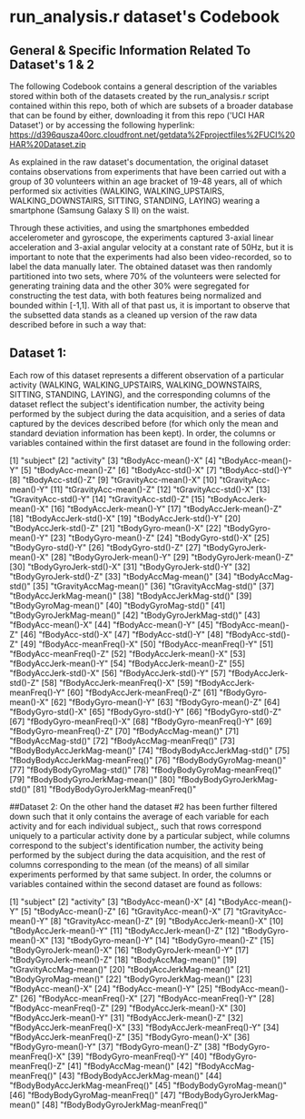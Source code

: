 run_analysis.r dataset's Codebook
================
## General & Specific Information Related To Dataset's 1 & 2
The following Codebook contains a general description of the variables stored within both of the datasets created by the run_analysis.r script contained within this repo, both of which are subsets of a broader database that can be found by either, downloading it from this repo ('UCI HAR Dataset') or by accessing the following hyperlink: 
https://d396qusza40orc.cloudfront.net/getdata%2Fprojectfiles%2FUCI%20HAR%20Dataset.zip

As explained in the raw dataset's documentation, the original dataset contains observations from experiments that have been carried out with a group of 30 volunteers within an age bracket of 19-48 years, all of which performed six activities (WALKING, WALKING_UPSTAIRS, WALKING_DOWNSTAIRS, SITTING, STANDING, LAYING) wearing a smartphone (Samsung Galaxy S II) on the waist.

Through these activities, and using the smartphones embedded accelerometer and gyroscope, the experiments captured 3-axial linear acceleration and 3-axial angular velocity at a constant rate of 50Hz, but it is important to note that the experiments had also been video-recorded, so to label the data manually later. The obtained dataset was then randomly partitioned into two sets, where 70% of the volunteers were selected for generating training data and the other 30% were segregated for constructing the test data, with both features being normalized and bounded within [-1,1].
With all of that past us, it is important to observe that the subsetted data stands as a cleaned up version of the raw data described before in such a way that:

## Dataset 1: 
Each row of this dataset represents a different observation of a particular activity (WALKING, WALKING_UPSTAIRS, WALKING_DOWNSTAIRS, SITTING, STANDING, LAYING), and the corresponding columns of the dataset reflect the subject's identification number, the activity being performed by the subject during the data acquisition, and a series of data captured by the devices described before (for which only the mean and standard deviation information has been kept). In order, the columns or variables contained within the first dataset are found in the following order: 

[1] "subject"
[2] "activity"
[3] "tBodyAcc-mean()-X"
[4] "tBodyAcc-mean()-Y"
[5] "tBodyAcc-mean()-Z"
[6] "tBodyAcc-std()-X"
[7] "tBodyAcc-std()-Y"
[8] "tBodyAcc-std()-Z"
[9] "tGravityAcc-mean()-X"
[10] "tGravityAcc-mean()-Y"
[11] "tGravityAcc-mean()-Z"
[12] "tGravityAcc-std()-X"
[13] "tGravityAcc-std()-Y"
[14] "tGravityAcc-std()-Z"
[15] "tBodyAccJerk-mean()-X"
[16] "tBodyAccJerk-mean()-Y"
[17] "tBodyAccJerk-mean()-Z"
[18] "tBodyAccJerk-std()-X"
[19] "tBodyAccJerk-std()-Y"
[20] "tBodyAccJerk-std()-Z"
[21] "tBodyGyro-mean()-X"
[22] "tBodyGyro-mean()-Y"
[23] "tBodyGyro-mean()-Z"
[24] "tBodyGyro-std()-X"
[25] "tBodyGyro-std()-Y"
[26] "tBodyGyro-std()-Z"
[27] "tBodyGyroJerk-mean()-X"
[28] "tBodyGyroJerk-mean()-Y"
[29] "tBodyGyroJerk-mean()-Z"
[30] "tBodyGyroJerk-std()-X"
[31] "tBodyGyroJerk-std()-Y"
[32] "tBodyGyroJerk-std()-Z"
[33] "tBodyAccMag-mean()"
[34] "tBodyAccMag-std()"
[35] "tGravityAccMag-mean()"
[36] "tGravityAccMag-std()"
[37] "tBodyAccJerkMag-mean()"
[38] "tBodyAccJerkMag-std()"
[39] "tBodyGyroMag-mean()"
[40] "tBodyGyroMag-std()"
[41] "tBodyGyroJerkMag-mean()"
[42] "tBodyGyroJerkMag-std()"
[43] "fBodyAcc-mean()-X"
[44] "fBodyAcc-mean()-Y"
[45] "fBodyAcc-mean()-Z"
[46] "fBodyAcc-std()-X"
[47] "fBodyAcc-std()-Y"
[48] "fBodyAcc-std()-Z"
[49] "fBodyAcc-meanFreq()-X"
[50] "fBodyAcc-meanFreq()-Y"
[51] "fBodyAcc-meanFreq()-Z"
[52] "fBodyAccJerk-mean()-X"
[53] "fBodyAccJerk-mean()-Y"
[54] "fBodyAccJerk-mean()-Z"
[55] "fBodyAccJerk-std()-X"
[56] "fBodyAccJerk-std()-Y"
[57] "fBodyAccJerk-std()-Z"
[58] "fBodyAccJerk-meanFreq()-X"
[59] "fBodyAccJerk-meanFreq()-Y"
[60] "fBodyAccJerk-meanFreq()-Z"
[61] "fBodyGyro-mean()-X"
[62] "fBodyGyro-mean()-Y"
[63] "fBodyGyro-mean()-Z"
[64] "fBodyGyro-std()-X"
[65] "fBodyGyro-std()-Y"
[66] "fBodyGyro-std()-Z"
[67] "fBodyGyro-meanFreq()-X"
[68] "fBodyGyro-meanFreq()-Y"
[69] "fBodyGyro-meanFreq()-Z"
[70] "fBodyAccMag-mean()"
[71] "fBodyAccMag-std()"
[72] "fBodyAccMag-meanFreq()"
[73] "fBodyBodyAccJerkMag-mean()"
[74] "fBodyBodyAccJerkMag-std()"
[75] "fBodyBodyAccJerkMag-meanFreq()" [76] "fBodyBodyGyroMag-mean()"
[77] "fBodyBodyGyroMag-std()"
[78] "fBodyBodyGyroMag-meanFreq()"
[79] "fBodyBodyGyroJerkMag-mean()"
[80] "fBodyBodyGyroJerkMag-std()"
[81] "fBodyBodyGyroJerkMag-meanFreq()"

##Dataset 2: 
On the other hand the dataset #2 has been further filtered down such that it only contains the average of each variable for each activity and for each individual subject,, such that rows correspond uniquely to a particular activity done by a particular subject, while columns correspond to the subject's identification number, the activity being performed by the subject during the data acquisition, and the rest of columns corresponding to the mean (of the means) of all similar experiments performed by that same subject. In order, the columns or variables contained within the second dataset are found as follows:

[1] "subject"
[2] "activity"
[3] "tBodyAcc-mean()-X"
[4] "tBodyAcc-mean()-Y"
[5] "tBodyAcc-mean()-Z"
[6] "tGravityAcc-mean()-X"
[7] "tGravityAcc-mean()-Y"
[8] "tGravityAcc-mean()-Z"
[9] "tBodyAccJerk-mean()-X"
[10] "tBodyAccJerk-mean()-Y"
[11] "tBodyAccJerk-mean()-Z"
[12] "tBodyGyro-mean()-X"
[13] "tBodyGyro-mean()-Y"
[14] "tBodyGyro-mean()-Z"
[15] "tBodyGyroJerk-mean()-X"
[16] "tBodyGyroJerk-mean()-Y"
[17] "tBodyGyroJerk-mean()-Z"
[18] "tBodyAccMag-mean()"
[19] "tGravityAccMag-mean()"
[20] "tBodyAccJerkMag-mean()"
[21] "tBodyGyroMag-mean()"
[22] "tBodyGyroJerkMag-mean()"
[23] "fBodyAcc-mean()-X"
[24] "fBodyAcc-mean()-Y"
[25] "fBodyAcc-mean()-Z"
[26] "fBodyAcc-meanFreq()-X"
[27] "fBodyAcc-meanFreq()-Y"
[28] "fBodyAcc-meanFreq()-Z"
[29] "fBodyAccJerk-mean()-X"
[30] "fBodyAccJerk-mean()-Y"
[31] "fBodyAccJerk-mean()-Z"
[32] "fBodyAccJerk-meanFreq()-X"
[33] "fBodyAccJerk-meanFreq()-Y"
[34] "fBodyAccJerk-meanFreq()-Z"
[35] "fBodyGyro-mean()-X"
[36] "fBodyGyro-mean()-Y"
[37] "fBodyGyro-mean()-Z"
[38] "fBodyGyro-meanFreq()-X"
[39] "fBodyGyro-meanFreq()-Y"
[40] "fBodyGyro-meanFreq()-Z"
[41] "fBodyAccMag-mean()"
[42] "fBodyAccMag-meanFreq()"
[43] "fBodyBodyAccJerkMag-mean()"
[44] "fBodyBodyAccJerkMag-meanFreq()" [45] "fBodyBodyGyroMag-mean()"
[46] "fBodyBodyGyroMag-meanFreq()"
[47] "fBodyBodyGyroJerkMag-mean()"
[48] "fBodyBodyGyroJerkMag-meanFreq()"